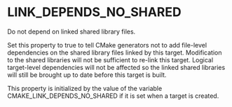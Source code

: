   

# LINK_DEPENDS_NO_SHARED  
Do not depend on linked shared library files.  

Set this property to true to tell CMake generators not to add
file-level dependencies on the shared library files linked by this
target.  Modification to the shared libraries will not be sufficient
to re-link this target.  Logical target-level dependencies will not be
affected so the linked shared libraries will still be brought up to
date before this target is built.  

This property is initialized by the value of the variable
CMAKE_LINK_DEPENDS_NO_SHARED if it is set when a target is created.  

